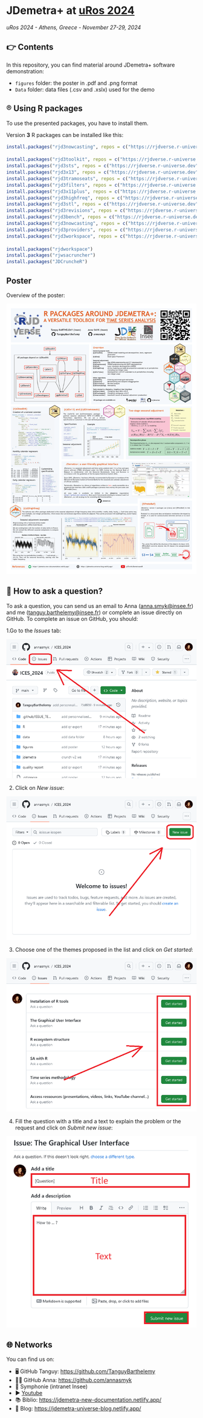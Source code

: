 
<!-- README.md is generated from README.Rmd. Please edit that file -->

# JDemetra+ at [uRos 2024](http://r-project.ro/conference2024.html)

*uRos 2024 - Athens, Greece - November 27-29, 2024*

<!-- badges: start -->
<!-- badges: end -->

## 👉 Contents

In this repository, you can find material around JDemetra+ software
demonstration:

- `figures` folder: the poster in .pdf and .png format
- `Data` folder: data files (.csv and .xslx) used for the demo

## ®️ Using R packages

To use the presented packages, you have to install them.

Version **3** R packages can be installed like this:

``` r
install.packages("rjd3nowcasting", repos = c("https://rjdverse.r-universe.dev", "https://cloud.r-project.org"))

install.packages("rjd3toolkit", repos = c("https://rjdverse.r-universe.dev", "https://cloud.r-project.org"))
install.packages("rjd3sts", repos = c("https://rjdverse.r-universe.dev", "https://cloud.r-project.org"))
install.packages("rjd3x13", repos = c("https://rjdverse.r-universe.dev", "https://cloud.r-project.org"))
install.packages("rjd3tramoseats", repos = c("https://rjdverse.r-universe.dev", "https://cloud.r-project.org"))
install.packages("rjd3filters", repos = c("https://rjdverse.r-universe.dev", "https://cloud.r-project.org"))
install.packages("rjd3x11plus", repos = c("https://rjdverse.r-universe.dev", "https://cloud.r-project.org"))
install.packages("rjd3highfreq", repos = c("https://rjdverse.r-universe.dev", "https://cloud.r-project.org"))
install.packages("rjd3stl", repos = c("https://rjdverse.r-universe.dev", "https://cloud.r-project.org"))
install.packages("rjd3revisions", repos = c("https://rjdverse.r-universe.dev", "https://cloud.r-project.org"))
install.packages("rjd3bench", repos = c("https://rjdverse.r-universe.dev", "https://cloud.r-project.org"))
install.packages("rjd3nowcasting", repos = c("https://rjdverse.r-universe.dev", "https://cloud.r-project.org"))
install.packages("rjd3providers", repos = c("https://rjdverse.r-universe.dev", "https://cloud.r-project.org"))
install.packages("rjd3workspace", repos = c("https://rjdverse.r-universe.dev", "https://cloud.r-project.org"))

install.packages("rjdworkspace")
install.packages("rjwsacruncher")
install.packages("JDCruncheR")
```

## Poster

Overview of the poster:

[<img src="https://github.com/annasmyk/ICES_2024/blob/main/figures/poster.png?raw=true">](https://github.com/annasmyk/ICES_2024/blob/main/figures/poster.pdf?raw=true)

## 🙋 How to ask a question?

To ask a question, you can send us an email to Anna
(<anna.smyk@insee.fr>) and me (<tanguy.barthelemy@insee.fr>) or complete
an issue directly on GitHub. To complete an issue on GitHub, you should:

1.Go to the *Issues* tab:

<p align="center">
<img src="https://github.com/annasmyk/ICES_2024/blob/main/figures/issue/issue_panel.png?raw=true">
</p>

2.  Click on *New issue*:

<p align="center">
<img src="https://github.com/annasmyk/ICES_2024/blob/main/figures/issue/create_issue.png?raw=true">
</p>

3.  Choose one of the themes proposed in the list and click on *Get
    started*:

<p align="center">
<img src="https://github.com/annasmyk/ICES_2024/blob/main/figures/issue/choose_issue.png?raw=true">
</p>

4.  Fill the question with a title and a text to explain the problem or
    the request and click on *Submit new issue*:

<p align="center">
<img src="https://github.com/annasmyk/ICES_2024/blob/main/figures/issue/complete_issue.png?raw=true">
</p>

## 🌐 Networks

You can find us on:

- 🖥️ GitHub Tanguy: <https://github.com/TanguyBarthelemy>
- 👨‍💻 GitHub Anna: <https://github.com/annasmyk>
- 🏢 Symphonie (intranet Insee)
- ▶️ [Youtube](https://www.youtube.com/@TSwithJDemetraandR)
- 📚 Biblio: <https://jdemetra-new-documentation.netlify.app/>
- 📝 Blog: <https://jdemetra-universe-blog.netlify.app/>
